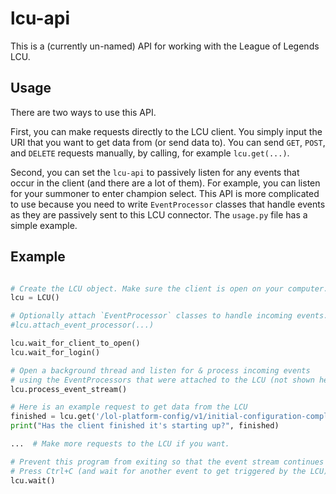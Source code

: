 # lcu-api

This is a (currently un-named) API for working with the League of Legends LCU.

## Usage

There are two ways to use this API.

First, you can make requests directly to the LCU client. You simply input the URI that you want to get data from (or send data to). You can send `GET`, `POST`, and `DELETE` requests manually, by calling, for example `lcu.get(...)`.

Second, you can set the `lcu-api` to passively listen for any events that occur in the client (and there are a lot of them). For example, you can listen for your summoner to enter champion select. This API is more complicated to use because you need to write `EventProcessor` classes that handle events as they are passively sent to this LCU connector. The `usage.py` file has a simple example.

## Example

```python

# Create the LCU object. Make sure the client is open on your computer.
lcu = LCU()

# Optionally attach `EventProcessor` classes to handle incoming events. See usage.py
#lcu.attach_event_processor(...)

lcu.wait_for_client_to_open()
lcu.wait_for_login()

# Open a background thread and listen for & process incoming events
# using the EventProcessors that were attached to the LCU (not shown here, see usage.py).
lcu.process_event_stream()

# Here is an example request to get data from the LCU
finished = lcu.get('/lol-platform-config/v1/initial-configuration-complete')
print("Has the client finished it's starting up?", finished)

...  # Make more requests to the LCU if you want.

# Prevent this program from exiting so that the event stream continues to be read.
# Press Ctrl+C (and wait for another event to get triggered by the LCU) to gracefully terminate the program.
lcu.wait()

```
